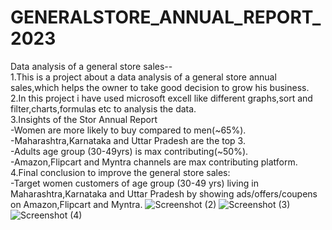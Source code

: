 # GENERALSTORE_ANNUAL_REPORT_2023
Data analysis of a general store sales--<br>
1.This is a project about a data analysis of a general store annual sales,which helps the owner to take good decision to grow his business.<br>
2.In this project i have used microsoft excell like different graphs,sort and filter,charts,formulas etc  to analysis the data. <br>
3.Insights of the Stor Annual Report <br>
-Women are more likely to buy compared to men(~65%).<br>
-Maharashtra,Karnataka and Uttar Pradesh are the top 3.<br>
-Adults age group (30-49yrs) is max contributing(~50%).<br>
-Amazon,Flipcart and Myntra channels are max contributing platform.<br>
4.Final conclusion to improve the general store sales:<br>
-Target women customers of age group (30-49 yrs) living in Maharashtra,Karnataka and Uttar Pradesh by showing ads/offers/coupens on Amazon,Flipcart and Myntra.
![Screenshot (2)](https://github.com/Abhishek-4612/GENERALSTORE_ANNUAL_REPORT_2023/assets/148260200/2c27bb9f-62b1-486c-a9e7-b22cdfd84a46)
![Screenshot (3)](https://github.com/Abhishek-4612/GENERALSTORE_ANNUAL_REPORT_2023/assets/148260200/eeb6d1f9-c263-48ae-9985-5953919bf76e)
![Screenshot (4)](https://github.com/Abhishek-4612/GENERALSTORE_ANNUAL_REPORT_2023/assets/148260200/1b206a4a-0932-43b6-8874-ff8ed53281bf)
